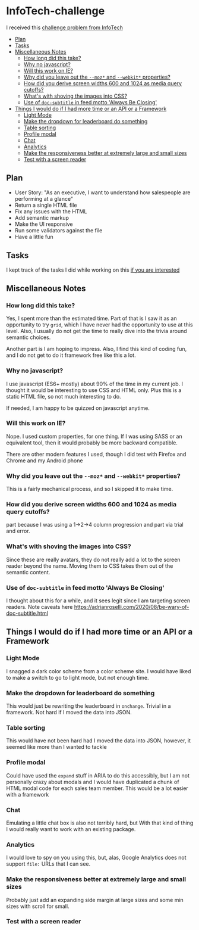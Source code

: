 # InfoTech-challenge
I received this [challenge problem from InfoTech](original/Frontend%20Developer-Take%20Home%20Challenge%20(1).pdf)

  * [Plan](#plan)
  * [Tasks](#tasks)
  * [Miscellaneous Notes](#miscellaneous-notes)
    + [How long did this take?](#how-long-did-this-take-)
    + [Why no javascript?](#why-no-javascript-)
    + [Will this work on IE?](#will-this-work-on-ie-)
    + [Why did you leave out the `--moz*` and `--webkit*` properties?](#why-did-you-leave-out-the----moz---and----webkit---properties-)
    + [How did you derive screen widths 600 and 1024 as media query cutoffs?](#how-did-you-derive-screen-widths-600-and-1024-as-media-query-cutoffs-)
    + [What's with shoving the images into CSS?](#what-s-with-shoving-the-images-into-css-)
    + [Use of `doc-subtitle` in feed motto 'Always Be Closing'](#use-of--doc-subtitle--in-feed-motto--always-be-closing-)
  * [Things I would do if I had more time or an API or a Framework](#things-i-would-do-if-i-had-more-time-or-an-api-or-a-framework)
    + [Light Mode](#light-mode)
    + [Make the dropdown for leaderboard do something](#make-the-dropdown-for-leaderboard-do-something)
    + [Table sorting](#table-sorting)
    + [Profile modal](#profile-modal)
    + [Chat](#chat)
    + [Analytics](#analytics)
    + [Make the responsiveness better at extremely large and small sizes](#make-the-responsiveness-better-at-extremely-large-and-small-sizes)
    + [Test with a screen reader](#test-with-a-screen-reader)

## Plan

* User Story: "As an executive, I want to understand how salespeople are performing at a glance"
* Return a single HTML file
* Fix any issues with the HTML
* Add semantic markup
* Make the UI responsive
* Run some validators against the file
* Have a little fun

## Tasks
I kept track of the tasks I did while working on this [if you are interested](doc/tasks.md)

## Miscellaneous Notes

### How long did this take?
Yes, I spent more than the estimated time.  Part of that is I saw it as an opportunity to try `grid`, which I have never had the opportunity to use at this level.  Also, I usually do not get the time to really dive into the trivia around semantic choices.

Another part is I am hoping to impress.  Also, I find this kind of coding fun, and I do not get to do it framework free like this a lot.

### Why no javascript?
I use javascript (ES6+ mostly) about 90% of the time in my current job.  I thought it would be interesting to use CSS and HTML only.  Plus this is a static HTML file, so not much interesting to do.

If needed, I am happy to be quizzed on javascript anytime.

### Will this work on IE?
Nope.  I used custom properties, for one thing.  If I was using SASS or an equivalent tool, then it would probably be more backward compatible.

There are other modern features I used, though I did test with Firefox and Chrome and my Android phone

### Why did you leave out the `--moz*` and `--webkit*` properties?
This is a fairly mechanical process, and so I skipped it to make time.

### How did you derive screen widths 600 and 1024 as media query cutoffs?
part because I was using a 1->2->4 column progression and part via trial and error.

### What's with shoving the images into CSS?
Since these are really avatars, they do not really add a lot to the screen reader beyond the name.  Moving them to CSS takes them out of the semantic content.

### Use of `doc-subtitle` in feed motto 'Always Be Closing'
I thought about this for a while, and it sees legit since I am targeting screen readers.  Note caveats here https://adrianroselli.com/2020/08/be-wary-of-doc-subtitle.html

## Things I would do if I had more time or an API or a Framework

### Light Mode
I snagged a dark color scheme from a color scheme site.  I would have liked to make a switch to go to light mode, but not enough time.

### Make the dropdown for leaderboard do something
This would just be rewriting the leaderboard in `onchange`.  Trivial in a framework.  Not hard if I moved the data into JSON.

### Table sorting
This would have not been hard had I moved the data into JSON, however, it seemed like more than I wanted to tackle

### Profile modal
Could have used the `expand` stuff in ARIA to do this accessibly, but I am not personally crazy about modals and I would have duplicated a chunk of HTML modal code for each sales team member.  This would be a lot easier with a framework

### Chat
Emulating a little chat box is also not terribly hard, but With that kind of thing I would really want to work with an existing package.

### Analytics
I would love to spy on you using this, but, alas, Google Analytics does not support `file:` URLs that I can see.

### Make the responsiveness better at extremely large and small sizes
Probably just add an expanding side margin at large sizes and some min sizes with scroll for small.

### Test with a screen reader
